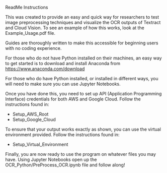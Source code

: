 ﻿ReadMe Instructions

This was created to provide an easy and quick way for researchers to test image preprocessing techniques and visualize the OCR outputs of Textract and Cloud Vision. To see an example of how this works, look at the Example\_Usage.pdf file.

Guides are thoroughly written to make this accessible for beginning users with no coding experience.

For those who do not have Python installed on their machines, an easy way to get started is to download and install Anaconda from <https://www.anaconda.com/download> 

For those who do have Python installed, or installed in different ways, you will need to make sure you can use Jupyter Notebooks.

Once you have done this, you need to set up API (Application Programming Interface) credentials for both AWS and Google Cloud. Follow the instructions found in:

- Setup\_AWS\_Root
- Setup\_Google\_Cloud

To ensure that your output works exactly as shown, you can use the virtual environment provided. Follow the instructions found in:

- Setup\_Virtual\_Environment

Finally, you are now ready to use the program on whatever files you may have. Using Jupyter Notebooks open up the OCR\_Python/PreProcess\_OCR.ipynb file and follow along!
